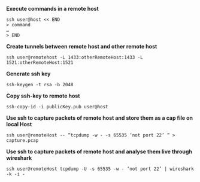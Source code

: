 **Execute commands in a remote host**

	ssh user@host << END
	> command
	…
	> END


**Create tunnels between remote host and other remote host**

	ssh user@remotehost -L 1433:otherRemoteHost:1433 -L 1521:otherRemoteHost:1521


**Generate ssh key**

	ssh-keygen -t rsa -b 2048

**Copy ssh-key to remote host**

	ssh-copy-id -i publicKey.pub user@host

**Use ssh to capture packets of remote host and store them as a cap file on local Host**

	ssh user@remoteHost -- “tcpdump -w - -s 65535 ‘not port 22’ “ > capture.pcap

**Use ssh to capture packets of remote host and analyse them live through wireshark**

	ssh user@remoteHost tcpdump -U -s 65535 -w - ‘not port 22’ | wireshark -k -i -

